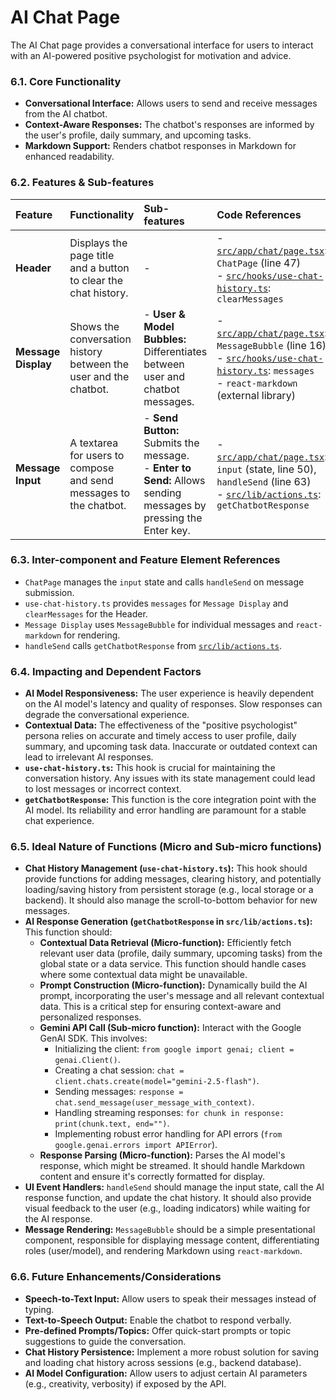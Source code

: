 # AI Chat Page

The AI Chat page provides a conversational interface for users to interact with an AI-powered positive psychologist for motivation and advice.

### 6.1. Core Functionality

*   **Conversational Interface:** Allows users to send and receive messages from the AI chatbot.
*   **Context-Aware Responses:** The chatbot's responses are informed by the user's profile, daily summary, and upcoming tasks.
*   **Markdown Support:** Renders chatbot responses in Markdown for enhanced readability.

### 6.2. Features & Sub-features

| Feature | Functionality | Sub-features | Code References |
| :--- | :--- | :--- | :--- |
| **Header** | Displays the page title and a button to clear the chat history. | - | - [`src/app/chat/page.tsx`](src/app/chat/page.tsx): `ChatPage` (line 47)<br>- [`src/hooks/use-chat-history.ts`](src/hooks/use-chat-history.ts): `clearMessages` |
| **Message Display** | Shows the conversation history between the user and the chatbot. | - **User & Model Bubbles:** Differentiates between user and chatbot messages. | - [`src/app/chat/page.tsx`](src/app/chat/page.tsx): `MessageBubble` (line 16)<br>- [`src/hooks/use-chat-history.ts`](src/hooks/use-chat-history.ts): `messages`<br>- `react-markdown` (external library) |
| **Message Input** | A textarea for users to compose and send messages to the chatbot. | - **Send Button:** Submits the message.<br>- **Enter to Send:** Allows sending messages by pressing the Enter key. | - [`src/app/chat/page.tsx`](src/app/chat/page.tsx): `input` (state, line 50), `handleSend` (line 63)<br>- [`src/lib/actions.ts`](src/lib/actions.ts): `getChatbotResponse` |

### 6.3. Inter-component and Feature Element References

*   `ChatPage` manages the `input` state and calls `handleSend` on message submission.
*   `use-chat-history.ts` provides `messages` for `Message Display` and `clearMessages` for the Header.
*   `Message Display` uses `MessageBubble` for individual messages and `react-markdown` for rendering.
*   `handleSend` calls `getChatbotResponse` from [`src/lib/actions.ts`](src/lib/actions.ts).

### 6.4. Impacting and Dependent Factors

*   **AI Model Responsiveness:** The user experience is heavily dependent on the AI model's latency and quality of responses. Slow responses can degrade the conversational experience.
*   **Contextual Data:** The effectiveness of the "positive psychologist" persona relies on accurate and timely access to user profile, daily summary, and upcoming task data. Inaccurate or outdated context can lead to irrelevant AI responses.
*   **`use-chat-history.ts`:** This hook is crucial for maintaining the conversation history. Any issues with its state management could lead to lost messages or incorrect context.
*   **`getChatbotResponse`:** This function is the core integration point with the AI model. Its reliability and error handling are paramount for a stable chat experience.

### 6.5. Ideal Nature of Functions (Micro and Sub-micro functions)

*   **Chat History Management (`use-chat-history.ts`):** This hook should provide functions for adding messages, clearing history, and potentially loading/saving history from persistent storage (e.g., local storage or a backend). It should also manage the scroll-to-bottom behavior for new messages.
*   **AI Response Generation (`getChatbotResponse` in `src/lib/actions.ts`):** This function should:
    *   **Contextual Data Retrieval (Micro-function):** Efficiently fetch relevant user data (profile, daily summary, upcoming tasks) from the global state or a data service. This function should handle cases where some contextual data might be unavailable.
    *   **Prompt Construction (Micro-function):** Dynamically build the AI prompt, incorporating the user's message and all relevant contextual data. This is a critical step for ensuring context-aware and personalized responses.
    *   **Gemini API Call (Sub-micro function):** Interact with the Google GenAI SDK. This involves:
        *   Initializing the client: `from google import genai; client = genai.Client()`.
        *   Creating a chat session: `chat = client.chats.create(model="gemini-2.5-flash")`.
        *   Sending messages: `response = chat.send_message(user_message_with_context)`.
        *   Handling streaming responses: `for chunk in response: print(chunk.text, end="")`.
        *   Implementing robust error handling for API errors (`from google.genai.errors import APIError`).
    *   **Response Parsing (Micro-function):** Parses the AI model's response, which might be streamed. It should handle Markdown content and ensure it's correctly formatted for display.
*   **UI Event Handlers:** `handleSend` should manage the input state, call the AI response function, and update the chat history. It should also provide visual feedback to the user (e.g., loading indicators) while waiting for the AI response.
*   **Message Rendering:** `MessageBubble` should be a simple presentational component, responsible for displaying message content, differentiating roles (user/model), and rendering Markdown using `react-markdown`.

### 6.6. Future Enhancements/Considerations

*   **Speech-to-Text Input:** Allow users to speak their messages instead of typing.
*   **Text-to-Speech Output:** Enable the chatbot to respond verbally.
*   **Pre-defined Prompts/Topics:** Offer quick-start prompts or topic suggestions to guide the conversation.
*   **Chat History Persistence:** Implement a more robust solution for saving and loading chat history across sessions (e.g., backend database).
*   **AI Model Configuration:** Allow users to adjust certain AI parameters (e.g., creativity, verbosity) if exposed by the API.